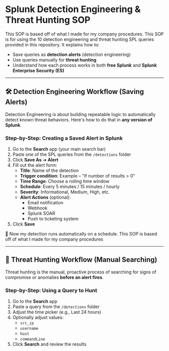 # Splunk Detection Engineering & Threat Hunting SOP
This SOP is based off of what I made for my company procedures.
This SOP is for using the 10 detection engineering and threat hunting SPL queries provided in this repository. It explains how to:

- Save queries as **detection alerts** (detection engineering)
- Use queries manually for **threat hunting**
- Understand how each process works in both **free Splunk** and **Splunk Enterprise Security (ES)**

---

## 🛠️ Detection Engineering Workflow (Saving Alerts)

Detection Engineering is about building repeatable logic to automatically detect known threat behaviors. Here's how to do that in **any version of Splunk**.

### Step-by-Step: Creating a Saved Alert in Splunk

1. Go to the **Search** app (your main search bar)
2. Paste one of the SPL queries from the `/detections` folder
3. Click **Save As** ➜ **Alert**
4. Fill out the alert form:
   - **Title**: Name of the detection
   - **Trigger condition**: Example – "If number of results > 0"
   - **Time Range**: Choose a rolling time window
   - **Schedule**: Every 5 minutes / 15 minutes / hourly
   - **Severity**: Informational, Medium, High, etc.
   - **Alert Actions** (optional):
     - Email notification
     - Webhook
     - Splunk SOAR
     - Push to ticketing system
5. Click **Save**

🔁 Now my detection runs automatically on a schedule.
This SOP is based off of what I made for my company procedures

---

## 🧠 Threat Hunting Workflow (Manual Searching)

Threat hunting is the manual, proactive process of searching for signs of compromise or anomalies **before an alert fires**.

### Step-by-Step: Using a Query to Hunt

1. Go to the **Search** app
2. Paste a query from the `/detections` folder
3. Adjust the time picker (e.g., Last 24 hours)
4. Optionally adjust values:
   - `src_ip`
   - `username`
   - `host`
   - `commandLine`
5. Click **Search** and review the results





